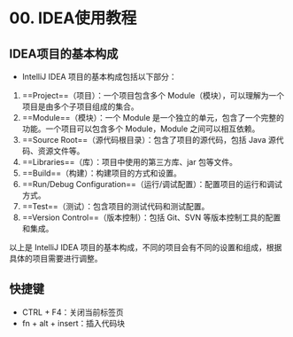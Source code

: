 # 00. IDEA使用教程

## IDEA项目的基本构成

- IntelliJ IDEA 项目的基本构成包括以下部分： 
1. ==Project==（项目）：一个项目包含多个 Module（模块），可以理解为一个项目是由多个子项目组成的集合。 
2. ==Module==（模块）：一个 Module 是一个独立的单元，包含了一个完整的功能。一个项目可以包含多个 Module，Module 之间可以相互依赖。 
3. ==Source Root==（源代码根目录）：包含了项目的源代码，包括 Java 源代码、资源文件等。 
4. ==Libraries==（库）：项目中使用的第三方库、jar 包等文件。 
5. ==Build==（构建）：构建项目的方式和设置。 
6. ==Run/Debug Configuration==（运行/调试配置）：配置项目的运行和调试方式。 
7. ==Test==（测试）：包含项目的测试代码和测试配置。 
8. ==Version Control==（版本控制）：包括 Git、SVN 等版本控制工具的配置和集成。

以上是 IntelliJ IDEA 项目的基本构成，不同的项目会有不同的设置和组成，根据具体的项目需要进行调整。

## 快捷键
* CTRL + F4：关闭当前标签页
* fn + alt + insert：插入代码块